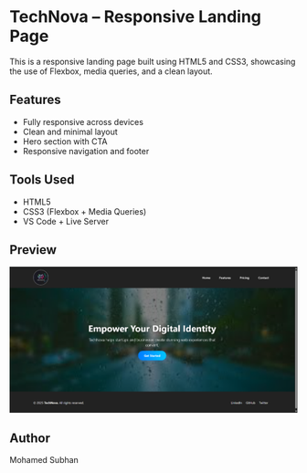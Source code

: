 # TechNova – Responsive Landing Page

This is a responsive landing page built using HTML5 and CSS3, showcasing the use of Flexbox, media queries, and a clean layout.

## Features
- Fully responsive across devices
- Clean and minimal layout
- Hero section with CTA
- Responsive navigation and footer

## Tools Used
- HTML5
- CSS3 (Flexbox + Media Queries)
- VS Code + Live Server

## Preview
![Preview](preview.png)

## Author
Mohamed Subhan
